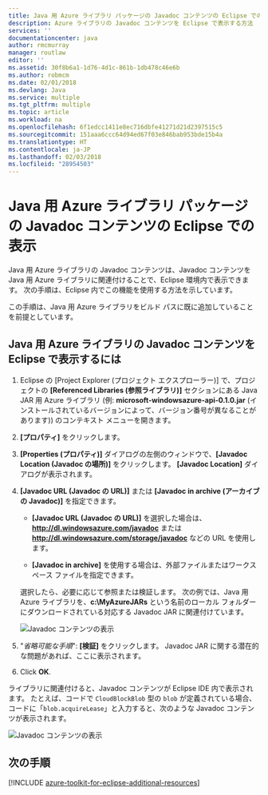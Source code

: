 ```yaml
---
title: Java 用 Azure ライブラリ パッケージの Javadoc コンテンツの Eclipse での表示
description: Azure ライブラリの Javadoc コンテンツを Eclipse で表示する方法
services: ''
documentationcenter: java
author: rmcmurray
manager: routlaw
editor: ''
ms.assetid: 30f8b6a1-1d76-4d1c-861b-1db478c46e6b
ms.author: robmcm
ms.date: 02/01/2018
ms.devlang: Java
ms.service: multiple
ms.tgt_pltfrm: multiple
ms.topic: article
ms.workload: na
ms.openlocfilehash: 6f1edcc1411e8ec716dbfe41271d21d2397515c5
ms.sourcegitcommit: 151aaa6ccc64d94ed67f03e846bab953bde15b4a
ms.translationtype: HT
ms.contentlocale: ja-JP
ms.lasthandoff: 02/03/2018
ms.locfileid: "28954503"
---
```

# <a name="displaying-javadoc-content-in-eclipse-for-the-azure-libraries-package-for-java"></a>Java 用 Azure ライブラリ パッケージの Javadoc コンテンツの Eclipse での表示

Java 用 Azure ライブラリの Javadoc コンテンツは、Javadoc コンテンツを Java 用 Azure ライブラリに関連付けることで、Eclipse 環境内で表示できます。 次の手順は、Eclipse 内でこの機能を使用する方法を示しています。

この手順は、Java 用 Azure ライブラリをビルド パスに既に追加していることを前提としています。

## <a name="to-display-javadoc-content-in-eclipse-for-the-azure-libraries-for-java"></a>Java 用 Azure ライブラリの Javadoc コンテンツを Eclipse で表示するには

1. Eclipse の [Project Explorer (プロジェクト エクスプローラー)] で、プロジェクトの **[Referenced Libraries (参照ライブラリ)]** セクションにある Java JAR 用 Azure ライブラリ (例: **microsoft-windowsazure-api-0.1.0.jar** (インストールされているバージョンによって、バージョン番号が異なることがあります)) のコンテキスト メニューを開きます。

1. **[プロパティ]** をクリックします。

1. **[Properties (プロパティ)]** ダイアログの左側のウィンドウで、**[Javadoc Location (Javadoc の場所)]** をクリックします。 **[Javadoc Location]** ダイアログが表示されます。

1. **[Javadoc URL (Javadoc の URL)]** または **[Javadoc in archive (アーカイブの Javadoc)]** を指定できます。

   * **[Javadoc URL (Javadoc の URL)]** を選択した場合は、**http://dl.windowsazure.com/javadoc** または **http://dl.windowsazure.com/storage/javadoc** などの URL を使用します。

   * **[Javadoc in archive]** を使用する場合は、外部ファイルまたはワークスペース ファイルを指定できます。

   選択したら、必要に応じて参照または検証します。 次の例では、Java 用 Azure ライブラリを、**c:\MyAzureJARs** という名前のローカル フォルダーにダウンロードされている対応する Javadoc JAR に関連付けています。

   ![Javadoc コンテンツの表示][ic553487]

1. "*省略可能な手順*": **[検証]** をクリックします。 Javadoc JAR に関する潜在的な問題があれば、ここに表示されます。

1. Click **OK**.

ライブラリに関連付けると、Javadoc コンテンツが Eclipse IDE 内で表示されます。 たとえば、コードで `CloudBlockBlob` 型の `blob` が定義されている場合、コードに「`blob.acquireLease`」と入力すると、次のような Javadoc コンテンツが表示されます。

![Javadoc コンテンツの表示][ic553488]

## <a name="next-steps"></a>次の手順

[!INCLUDE [azure-toolkit-for-eclipse-additional-resources](../includes/azure-toolkit-for-eclipse-additional-resources.md)]

<!-- URL List -->

<!-- Legacy MSDN URL = https://msdn.microsoft.com/library/azure/hh698319.aspx -->

<!-- IMG List -->

[ic553487]: media/azure-toolkit-for-eclipse-displaying-javadoc-content-for-azure-libraries/ic553487.png
[ic553488]: media/azure-toolkit-for-eclipse-displaying-javadoc-content-for-azure-libraries/ic553488.png
